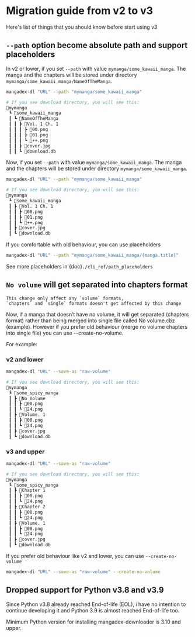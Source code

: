 # Migration guide from v2 to v3

Here's list of things that you should know before start using v3

## `--path` option become absolute path and support placeholders

In v2 or lower, if you set `--path` with value `mymanga/some_kawaii_manga`. 
The manga and the chapters will be stored under directory `mymanga/some_kawaii_manga/NameOfTheManga`.

```sh
mangadex-dl "URL" --path "mymanga/some_kawaii_manga"

# If you see download directory, you will see this:
📂mymanga
 ┗ 📂some_kawaii_manga
 ┃ ┗ 📂NameOfTheManga
 ┃ ┃ ┣ 📂Vol. 1 Ch. 1
 ┃ ┃ ┃ ┣ 📜00.png
 ┃ ┃ ┃ ┣ 📜01.png
 ┃ ┃ ┃ ┗ 📜++.png
 ┃ ┃ ┣ 📜cover.jpg
 ┃ ┃ ┗ 📜download.db
```

Now, if you set `--path` with value `mymanga/some_kawaii_manga`. 
The manga and the chapters will be stored under directory `mymanga/some_kawaii_manga`.

```sh
mangadex-dl "URL" --path "mymanga/some_kawaii_manga"

# If you see download directory, you will see this:
📂mymanga
 ┗ 📂some_kawaii_manga
 ┃ ┣ 📂Vol. 1 Ch. 1
 ┃ ┃ ┣ 📜00.png
 ┃ ┃ ┣ 📜01.png
 ┃ ┃ ┗ 📜++.png
 ┃ ┣ 📜cover.jpg
 ┃ ┗ 📜download.db
```

If you comfortable with old behaviour, you can use placeholders

```sh
mangadex-dl "URL" --path "mymanga/some_kawaii_manga/{manga.title}"
```

See more placeholders in {doc}`./cli_ref/path_placeholders`

## `No volume` will get separated into chapters format

```{note}
This change only affect any `volume` formats, 
`chapters` and `single` formats doesn't get affected by this change
```

Now, if a manga that doesn’t have no volume, 
it will get separated (chapters format) rather than being merged into single file called No volume.cbz (example). 
However if you prefer old behaviour (merge no volume chapters into single file) you can use --create-no-volume.

For example:

### v2 and lower

```sh
mangadex-dl "URL" --save-as "raw-volume"

# If you see download directory, you will see this:
📂mymanga
 ┗ 📂some_spicy_manga
 ┃ ┣ 📂No Volume
 ┃ ┃ ┣ 📜00.png
 ┃ ┃ ┗ 📜24.png
 ┃ ┣ 📂Volume. 1
 ┃ ┃ ┣ 📜00.png
 ┃ ┃ ┗ 📜24.png
 ┃ ┣ 📜cover.jpg
 ┃ ┗ 📜download.db
```

### v3 and upper

```sh
mangadex-dl "URL" --save-as "raw-volume"

# If you see download directory, you will see this:
📂mymanga
 ┗ 📂some_spicy_manga
 ┃ ┣ 📂Chapter 1
 ┃ ┃ ┣ 📜00.png
 ┃ ┃ ┗ 📜24.png
 ┃ ┣ 📂Chapter 2
 ┃ ┃ ┣ 📜00.png
 ┃ ┃ ┗ 📜24.png
 ┃ ┣ 📂Volume. 1
 ┃ ┃ ┣ 📜00.png
 ┃ ┃ ┗ 📜24.png
 ┃ ┣ 📜cover.jpg
 ┃ ┗ 📜download.db
```

If you prefer old behaviour like v2 and lower, you can use `--create-no-volume`

```sh
mangadex-dl "URL" --save-as "raw-volume" --create-no-volume
```

## Dropped support for Python v3.8 and v3.9

Since Python v3.8 already reached End-of-life (EOL), 
i have no intention to continue developing it and Python 3.9 is almost reached End-of-life too.

Minimum Python version for installing mangadex-downloader is 3.10 and upper.
